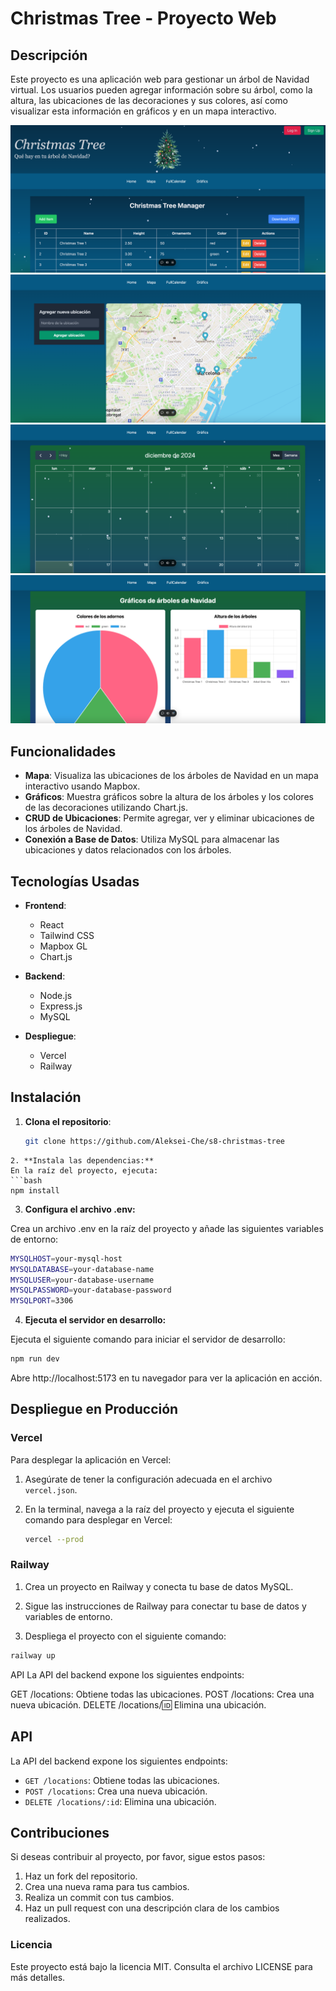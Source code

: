 # Christmas Tree - Proyecto Web

## Descripción

Este proyecto es una aplicación web para gestionar un árbol de Navidad virtual. Los usuarios pueden agregar información sobre su árbol, como la altura, las ubicaciones de las decoraciones y sus colores, así como visualizar esta información en gráficos y en un mapa interactivo.

![Screenshot 1](public/captura1.png)
![Screenshot 2](public/captura2.png)
![Screenshot 3](public/captura3.png)
![Screenshot 4](public/captura4.png)

## Funcionalidades

- **Mapa**: Visualiza las ubicaciones de los árboles de Navidad en un mapa interactivo usando Mapbox.
- **Gráficos**: Muestra gráficos sobre la altura de los árboles y los colores de las decoraciones utilizando Chart.js.
- **CRUD de Ubicaciones**: Permite agregar, ver y eliminar ubicaciones de los árboles de Navidad.
- **Conexión a Base de Datos**: Utiliza MySQL para almacenar las ubicaciones y datos relacionados con los árboles.

## Tecnologías Usadas

- **Frontend**: 
  - React
  - Tailwind CSS
  - Mapbox GL
  - Chart.js

- **Backend**:
  - Node.js
  - Express.js
  - MySQL

- **Despliegue**:
  - Vercel
  - Railway

## Instalación

1. **Clona el repositorio**:

   ```bash
   git clone https://github.com/Aleksei-Che/s8-christmas-tree
  ```
2. **Instala las dependencias:**
En la raíz del proyecto, ejecuta:
```bash
npm install
```
3. **Configura el archivo .env:**

Crea un archivo .env en la raíz del proyecto y añade las siguientes variables de entorno:
```bash
MYSQLHOST=your-mysql-host
MYSQLDATABASE=your-database-name
MYSQLUSER=your-database-username
MYSQLPASSWORD=your-database-password
MYSQLPORT=3306
```
4. **Ejecuta el servidor en desarrollo:**

Ejecuta el siguiente comando para iniciar el servidor de desarrollo:
```bash
npm run dev
```
Abre http://localhost:5173 en tu navegador para ver la aplicación en acción.
## Despliegue en Producción

### Vercel

Para desplegar la aplicación en Vercel:

1. Asegúrate de tener la configuración adecuada en el archivo `vercel.json`.

2. En la terminal, navega a la raíz del proyecto y ejecuta el siguiente comando para desplegar en Vercel:

   ```bash
   vercel --prod
   ```
### Railway

1. Crea un proyecto en Railway y conecta tu base de datos MySQL.

2. Sigue las instrucciones de Railway para conectar tu base de datos y variables de entorno.

3. Despliega el proyecto con el siguiente comando:

```bash
railway up
```
API
La API del backend expone los siguientes endpoints:

GET /locations: Obtiene todas las ubicaciones.
POST /locations: Crea una nueva ubicación.
DELETE /locations/:id: Elimina una ubicación.

## API

La API del backend expone los siguientes endpoints:

- `GET /locations`: Obtiene todas las ubicaciones.
- `POST /locations`: Crea una nueva ubicación.
- `DELETE /locations/:id`: Elimina una ubicación.

## Contribuciones

Si deseas contribuir al proyecto, por favor, sigue estos pasos:

1. Haz un fork del repositorio.
2. Crea una nueva rama para tus cambios.
3. Realiza un commit con tus cambios.
4. Haz un pull request con una descripción clara de los cambios realizados.

### Licencia

Este proyecto está bajo la licencia MIT. Consulta el archivo LICENSE para más detalles.
